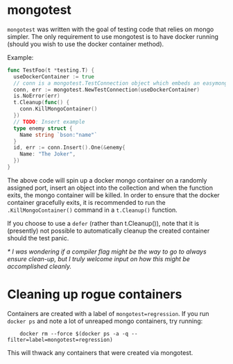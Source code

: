 # mongotest
`mongotest` was written with the goal of testing code that relies on mongo simpler. The only requirement to use mongotest is to have docker running (should you wish to use the docker container method).

Example:
```go
func TestFoo(t *testing.T) {
  useDockerContainer := true
  // conn is a mongotest.TestConnection object which embeds an easymongo.Connection object
  conn, err := mongotest.NewTestConnection(useDockerContainer)
  is.NoError(err)
  t.Cleanup(func() {
    conn.KillMongoContainer()
  })
  // TODO: Insert example
  type enemy struct {
    Name string `bson:"name"`
  }
  id, err := conn.Insert().One(&enemy{
    Name: "The Joker",
  })
}
```
The above code will spin up a docker mongo container on a randomly assigned port, insert an object into the collection and when the function exits, the mongo container will be killed. In order to ensure that the docker container gracefully exits, it is recommended to run the `.KillMongoContainer()` command in a `t.Cleanup()` function.

If you choose to use a `defer` (rather than t.Cleanup()), note that it is (presently) not possible to automatically cleanup the created container should the test panic.

_* I was wondering if a compiler flag might be the way to go to always ensure clean-up, but I truly welcome input on how this might be accomplished cleanly._

# Cleaning up rogue containers
Containers are created with a label of `mongotest=regression`. If you run `docker ps` and note a lot of unreaped mongo containers, try running:

```shell
    docker rm --force $(docker ps -a -q --filter=label=mongotest=regression)
```

This will thwack any containers that were created via mongotest. 